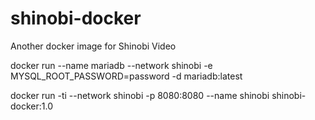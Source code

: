 # shinobi-docker
Another docker image for Shinobi Video

docker run --name mariadb --network shinobi -e MYSQL_ROOT_PASSWORD=password -d mariadb:latest

docker run -ti --network shinobi -p 8080:8080 --name shinobi shinobi-docker:1.0
